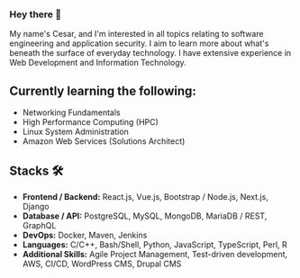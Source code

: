 ### Hey there 👋

My name's Cesar, and I'm interested in all topics relating to software engineering and application security.
I aim to learn more about what's beneath the surface of everyday technology. I have extensive experience in
Web Development and Information Technology.

## Currently learning the following:
- Networking Fundamentals
- High Performance Computing (HPC)
- Linux System Administration
- Amazon Web Services (Solutions Architect)

## Stacks 🛠
- **Frontend / Backend:** React.js, Vue.js, Bootstrap / Node.js, Next.js, Django
- **Database / API:** PostgreSQL, MySQL, MongoDB, MariaDB / REST, GraphQL
- **DevOps:** Docker, Maven, Jenkins
- **Languages:** C/C++, Bash/Shell, Python, JavaScript, TypeScript, Perl, R
- **Additional Skills:** Agile Project Management, Test-driven development, AWS, CI/CD, WordPress CMS, Drupal CMS




